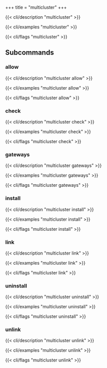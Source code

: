 +++
title = "multicluster"
+++

{{< cli/description "multicluster" >}}

{{< cli/examples "multicluster" >}}

{{< cli/flags "multicluster" >}}

## Subcommands

### allow

{{< cli/description "multicluster allow" >}}

{{< cli/examples "multicluster allow" >}}

{{< cli/flags "multicluster allow" >}}

### check

{{< cli/description "multicluster check" >}}

{{< cli/examples "multicluster check" >}}

{{< cli/flags "multicluster check" >}}

### gateways

{{< cli/description "multicluster gateways" >}}

{{< cli/examples "multicluster gateways" >}}

{{< cli/flags "multicluster gateways" >}}

### install

{{< cli/description "multicluster install" >}}

{{< cli/examples "multicluster install" >}}

{{< cli/flags "multicluster install" >}}

### link

{{< cli/description "multicluster link" >}}

{{< cli/examples "multicluster link" >}}

{{< cli/flags "multicluster link" >}}

### uninstall

{{< cli/description "multicluster uninstall" >}}

{{< cli/examples "multicluster uninstall" >}}

{{< cli/flags "multicluster uninstall" >}}

### unlink

{{< cli/description "multicluster unlink" >}}

{{< cli/examples "multicluster unlink" >}}

{{< cli/flags "multicluster unlink" >}}
